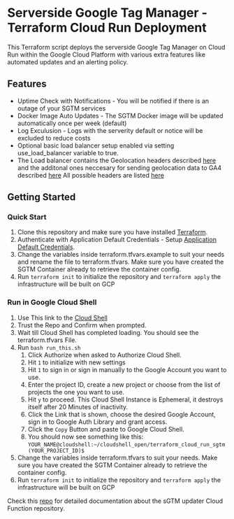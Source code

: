 # Serverside Google Tag Manager - Terraform Cloud Run Deployment

This Terraform script deploys the serverside Google Tag Manager on Cloud Run within the Google Cloud Platform with various extra features like automated updates and an alerting policy.

## Features

- Uptime Check with Notifications - You will be notified if there is an outage of your SGTM services
- Docker Image Auto Updates - The SGTM Docker image will be updated automatically once per week (default)
- Log Exculusion - Logs with the serverity default or notice will be excluded to reduce costs
- Optional basic load balancer setup enabled via setting use_load_balancer variable to true.
- The Load balancer contains the Geolocation headers described [here](https://developers.google.com/tag-platform/tag-manager/server-side/enable-region-specific-settings) and the additonal ones neccesary for sending geolocation data to GA4 described [here](https://www.simoahava.com/gtm-tips/utilize-app-engine-headers-server-side-tagging/) All possible headers are listed [here](https://cloud.google.com/load-balancing/docs/https/custom-headers)

## Getting Started

### Quick Start

1. Clone this repository and make sure you have installed [Terraform](https://developer.hashicorp.com/terraform/tutorials/gcp-get-started/install-cli).
2. Authenticate with Application Default Credentials - Setup [Application Default Credentials](https://cloud.google.com/docs/authentication/provide-credentials-adc#local-user-cred).
3. Change the variables inside terraform.tfvars.example to suit your needs and rename the file to terraform.tfvars. Make sure you have created the SGTM Container already to retrieve the container config.
4. Run `terraform init` to initialize the repository and `terraform apply` the infrastructure will be built on GCP

### Run in Google Cloud Shell
1. Use This link to the [Cloud Shell](https://console.cloud.google.com/cloudshell/open?git_repo=https://github.com/Liscor/terraform_cloud_run_sgtm&page=editor&open_in_editor=terraform.tfvars&ephemeral=true)
2. Trust the Repo and Confirm when prompted.
3. Wait till Cloud Shell has completed loading. You should see the terraform.tfvars File.
4. Run `bash run_this.sh` 
   1. Click Authorize when asked to Authorize Cloud Shell.
   2. Hit `1` to initialize with new settings
   3. Hit `1` to sign in or sign in manually to the Google Account you want to use.
   4. Enter the project ID, create a new project or choose from the list of projects the one you want to use.
   5. Hit `y` to proceed. This Cloud Shell Instance is Ephemeral, it destroys itself after 20 Minutes of inactivity.
   6. Click the Link that is shown, choose the desired Google Account, sign in to Google Auth Library and grant access.
   7. Click the `Copy` Button and paste to Google Cloud Shell.
   8. You should now see something like this: `YOUR_NAME@cloudshell:~/cloudshell_open/terraform_cloud_run_sgtm (YOUR_PROJECT_ID)$`
5. Change the variables inside terraform.tfvars to suit your needs. Make sure you have created the SGTM Container already to retrieve the container config.
6. Run `terraform init` to initialize the repository and `terraform apply` the infrastructure will be built on GCP

Check this [repo](https://github.com/Liscor/sgtm_cloud_run_updater) for detailed documentation about the sGTM updater Cloud Function repository.
